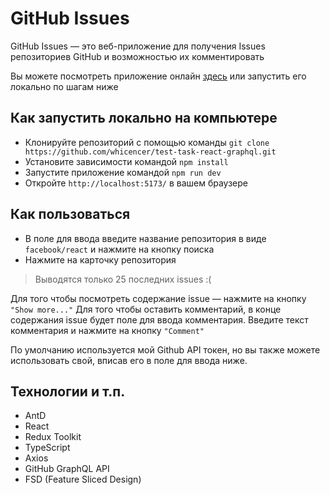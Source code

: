 
# GitHub Issues
GitHub Issues — это веб-приложение для получения Issues репозиториев GitHub и возможностью их комментировать
  

Вы можете посмотреть приложение онлайн [здесь](https://test-task-react-graphql.vercel.app/ "https://test-task-react-graphql.vercel.app") или запустить его локально по шагам ниже

## Как запустить локально на компьютере
- Клонируйте репозиторий с помощью команды `git clone https://github.com/whicencer/test-task-react-graphql.git`
- Установите зависимости командой `npm install`
- Запустите приложение командой `npm run dev`
- Откройте `http://localhost:5173/` в вашем браузере

## Как пользоваться
- В поле для ввода введите название репозитория в виде `facebook/react` и нажмите на кнопку поиска
- Нажмите на карточку репозитория

> Выводятся только 25 последних issues :(

Для того чтобы посмотреть содержание issue — нажмите на кнопку `"Show more..."`
Для того чтобы оставить комментарий, в конце содержания issue будет поле для ввода комментария. Введите текст комментария и нажмите на кнопку `"Comment"` 
  
По умолчанию используется мой Github API токен, но вы также можете использовать свой, вписав его в поле для ввода ниже.

## Технологии и т.п.
- AntD
- React
- Redux Toolkit
- TypeScript
- Axios
- GitHub GraphQL API
- FSD (Feature Sliced Design)